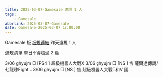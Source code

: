 ```yaml
---
title: 2025-03-07-Gamesale 違規 1 人
tags:
    - Gamesale
abbrlink: 2025-03-07-Gamesale
date: Gamesale-2025-03-07 12:00:00
---
```

Gamesale 板 [板規連結](https://www.ptt.cc/bbs/Gossiping/M.1637425085.A.07D.html)
昨天違規 1 人
<!-- more -->

違規清單
單日不得超過 2 篇

3/06 ghyujm □ [PS4 ] 超級機器人大戰X
3/06 ghyujm □ [NS  ] 售 薩爾達傳說/七龍珠Fight…
3/06 ghyujm □ [NS  ] 售 超級機器人大戰T和V 國…